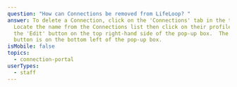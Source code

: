 ```yaml
---
question: "How can Connections be removed from LifeLoop? "
answer: To delete a Connection, click on the 'Connections' tab in the toolbar.
  Locate the name from the Connections list then click on their profile. Click
  the 'Edit' button on the top right-hand side of the pop-up box.  The 'Delete'
  button is on the bottom left of the pop-up box.
isMobile: false
topics:
  - connection-portal
userTypes:
  - staff
---
```

